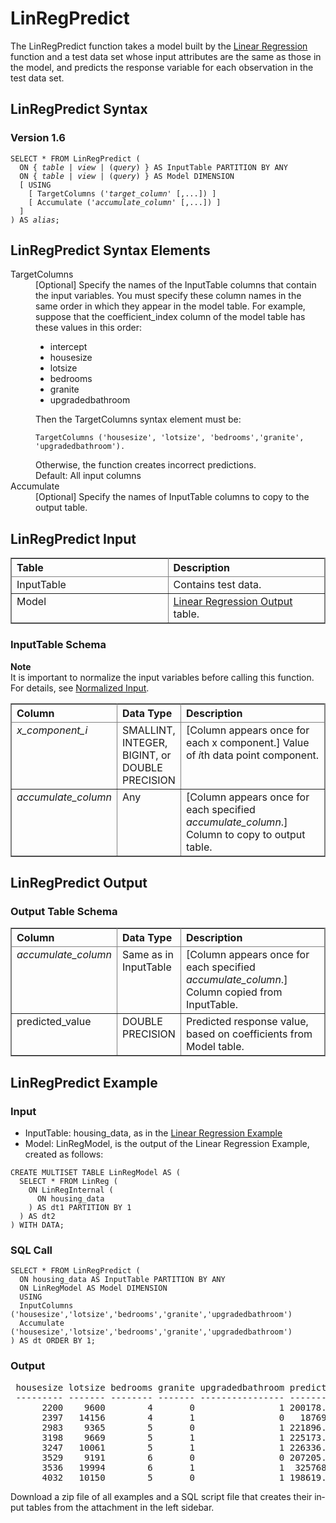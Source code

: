 <html><head></head><body><div class="nested0" aria-labelledby="ariaid-title1" topicindex="1" topicid="vol1507670147308" id="vol1507670147308"><h1 class="title topictitle1" id="ariaid-title1">LinRegPredict</h1><div class="body conbody">
<p class="p">The LinRegPredict function takes a model built by the <a href="vvr1558531705253.md#usr1507669357350">Linear Regression</a> function and a test data set whose input attributes are the same as those in the model, and predicts the response variable for each observation in the test data set.</p></div><div class="topic reference nested1" aria-labelledby="ariaid-title2" topicindex="2" topicid="esy1507670169042" xml:lang="en-us" lang="en-us" id="esy1507670169042">
<h2 class="title topictitle2" id="ariaid-title2">LinRegPredict Syntax</h2><div class="body refbody"><div class="section" id="esy1507670169042__section_N10011_N1000E_N10001">
<h3 class="title sectiontitle">Version 1.6</h3><pre class="pre codeblock" xml:space="preserve"><code>SELECT * FROM LinRegPredict (
  <span>ON { <var class="keyword varname">table</var> | <var class="keyword varname">view</var> | (<var class="keyword varname">query</var>) }</span> AS InputTable PARTITION BY ANY
  <span>ON { <var class="keyword varname">table</var> | <var class="keyword varname">view</var> | (<var class="keyword varname">query</var>) }</span> AS Model DIMENSION
  [ USING
    [ TargetColumns ('<var class="keyword varname">target_column</var>' [,...]) ]
    [ Accumulate ('<var class="keyword varname">accumulate_column</var>' [,...]) ]
  ]
) AS <var class="keyword varname">alias</var>;
</code></pre></div></div></div><div class="topic reference nested1" aria-labelledby="ariaid-title3" topicindex="3" topicid="qkp1507670188437" xml:lang="en-us" lang="en-us" id="qkp1507670188437">
<h2 class="title topictitle2" id="ariaid-title3">LinRegPredict Syntax Elements</h2><div class="body refbody"><div class="section" id="qkp1507670188437__section_N10011_N1000E_N10001"><dl class="dl parml"><dt class="dt pt dlterm">TargetColumns</dt><dd class="dd pd">[Optional] Specify the names of the InputTable columns that contain the input variables. You must specify these column names in the same order in which they appear in the model table. For example, suppose that the coefficient_index column of the model table has these values in this order:
<ul class="sl simple">
<li class="sli">intercept</li>
<li class="sli">housesize</li>
<li class="sli">lotsize</li>
<li class="sli">bedrooms</li>
<li class="sli">granite</li>
<li class="sli">upgradedbathroom</li></ul></dd><dd class="dd pd ddexpand">Then the TargetColumns syntax element must be:
<p class="p"><code class="ph codeph">TargetColumns ('housesize', 'lotsize', 'bedrooms','granite', 'upgradedbathroom').</code></p></dd><dd class="dd pd ddexpand">Otherwise, the function creates incorrect predictions.</dd><dd class="dd pd ddexpand">Default: All input columns</dd><dt class="dt pt dlterm">Accumulate</dt><dd class="dd pd">[Optional] Specify the names of InputTable columns to copy to the output table.</dd></dl></div></div></div><div class="topic reference nested1" aria-labelledby="ariaid-title4" topicindex="4" topicid="ybm1507670211620" xml:lang="en-us" lang="en-us" id="ybm1507670211620">
<h2 class="title topictitle2" id="ariaid-title4">LinRegPredict Input</h2><div class="body refbody"><div class="section" id="ybm1507670211620__section_lxk_s3w_xcb"><div class="tablenoborder"><table cellpadding="4" cellspacing="0" summary="" id="ybm1507670211620__table_ojf_v3w_xcb" class="table" frame="border" border="1" rules="all"><div class="caption"></div><colgroup span="1"><col style="width:50%" span="1"></col><col style="width:50%" span="1"></col></colgroup><thead class="thead" style="text-align:left;"><tr class="row"><th class="entry cellrowborder" style="vertical-align:top;" id="d10583e171" rowspan="1" colspan="1">Table</th><th class="entry cellrowborder" style="vertical-align:top;" id="d10583e173" rowspan="1" colspan="1">Description</th></tr></thead><tbody class="tbody"><tr class="row"><td class="entry cellrowborder" style="vertical-align:top;" headers="d10583e171" rowspan="1" colspan="1">InputTable</td><td class="entry cellrowborder" style="vertical-align:top;" headers="d10583e173" rowspan="1" colspan="1">Contains test data.</td></tr><tr class="row"><td class="entry cellrowborder" style="vertical-align:top;" headers="d10583e171" rowspan="1" colspan="1">Model</td><td class="entry cellrowborder" style="vertical-align:top;" headers="d10583e173" rowspan="1" colspan="1"><a href="vvr1558531705253.md#yrs1507669547158">Linear Regression Output</a> table.</td></tr></tbody></table></div></div><div class="section" id="ybm1507670211620__section_N10011_N1000E_N10001">
<h3 class="title sectiontitle">InputTable Schema</h3><div class="note note" id="ybm1507670211620__note_N10068_N10024_N10001"><span><b>Note</b></span><div class="notebody">It is important to normalize the input variables before calling this function. For details, see <a href="qnw1570800778984.md">Normalized Input</a>.</div></div><div class="tablenoborder"><table cellpadding="4" cellspacing="0" summary="" id="ybm1507670211620__table_N10014_N1000E_N1000C_N10001" class="table" frame="border" border="1" rules="all"><div class="caption"></div><colgroup span="1"><col style="width:28.57142857142857%" span="1"></col><col style="width:14.285714285714285%" span="1"></col><col style="width:57.14285714285714%" span="1"></col></colgroup><thead class="thead" style="text-align:left;"><tr class="row"><th class="entry nocellnorowborder" style="vertical-align:top;" id="d10583e212" rowspan="1" colspan="1">Column</th><th class="entry nocellnorowborder" style="vertical-align:top;" id="d10583e214" rowspan="1" colspan="1">Data Type</th><th class="entry cell-norowborder" style="vertical-align:top;" id="d10583e216" rowspan="1" colspan="1">Description</th></tr></thead><tbody class="tbody"><tr class="row"><td class="entry nocellnorowborder" style="vertical-align:top;" headers="d10583e212" rowspan="1" colspan="1"><var class="keyword varname">x_component_i</var></td><td class="entry nocellnorowborder" style="vertical-align:top;" headers="d10583e214" rowspan="1" colspan="1">SMALLINT, INTEGER, BIGINT, or DOUBLE PRECISION</td><td class="entry cell-norowborder" style="vertical-align:top;" headers="d10583e216" rowspan="1" colspan="1">[Column appears once for each x component.] Value of <var class="keyword varname">i</var>th data point component.</td></tr><tr class="row"><td class="entry row-nocellborder" style="vertical-align:top;" headers="d10583e212" rowspan="1" colspan="1"><var class="keyword varname">accumulate_column</var></td><td class="entry row-nocellborder" style="vertical-align:top;" headers="d10583e214" rowspan="1" colspan="1">Any</td><td class="entry cellrowborder" style="vertical-align:top;" headers="d10583e216" rowspan="1" colspan="1">[Column appears once for each specified <var class="keyword varname">accumulate_column</var>.] <span>Column to copy to output table.</span></td></tr></tbody></table></div></div></div></div><div class="topic reference nested1" aria-labelledby="ariaid-title5" topicindex="5" topicid="knq1507670232561" xml:lang="en-us" lang="en-us" id="knq1507670232561">
<h2 class="title topictitle2" id="ariaid-title5">LinRegPredict Output</h2><div class="body refbody"><div class="section" id="knq1507670232561__section_N10011_N1000E_N10001">
<h3 class="title sectiontitle">Output Table Schema</h3><div class="tablenoborder"><table cellpadding="4" cellspacing="0" summary="" id="knq1507670232561__table_N10017_N1000E_N1000C_N10001" class="table" frame="border" border="1" rules="all"><div class="caption"></div><colgroup span="1"><col style="width:23.076923076923077%" span="1"></col><col style="width:15.384615384615385%" span="1"></col><col style="width:61.53846153846154%" span="1"></col></colgroup><thead class="thead" style="text-align:left;"><tr class="row"><th class="entry nocellnorowborder" style="vertical-align:top;" id="d10583e268" rowspan="1" colspan="1">Column</th><th class="entry nocellnorowborder" style="vertical-align:top;" id="d10583e270" rowspan="1" colspan="1">Data Type</th><th class="entry cell-norowborder" style="vertical-align:top;" id="d10583e272" rowspan="1" colspan="1">Description</th></tr></thead><tbody class="tbody"><tr class="row"><td class="entry nocellnorowborder" style="vertical-align:top;" headers="d10583e268" rowspan="1" colspan="1"><var class="keyword varname">accumulate_column</var></td><td class="entry nocellnorowborder" style="vertical-align:top;" headers="d10583e270" rowspan="1" colspan="1">Same as in InputTable</td><td class="entry cell-norowborder" style="vertical-align:top;" headers="d10583e272" rowspan="1" colspan="1">[Column appears once for each specified <var class="keyword varname">accumulate_column</var>.] Column copied from InputTable.</td></tr><tr class="row"><td class="entry row-nocellborder" style="vertical-align:top;" headers="d10583e268" rowspan="1" colspan="1">predicted_value </td><td class="entry row-nocellborder" style="vertical-align:top;" headers="d10583e270" rowspan="1" colspan="1">DOUBLE PRECISION</td><td class="entry cellrowborder" style="vertical-align:top;" headers="d10583e272" rowspan="1" colspan="1">Predicted response value, based on coefficients from Model table.</td></tr></tbody></table></div></div></div></div><div class="topic reference nested1" aria-labelledby="ariaid-title6" topicindex="6" topicid="dqk1510778975301" xml:lang="en-us" lang="en-us" id="dqk1510778975301">
<h2 class="title topictitle2" id="ariaid-title6">LinRegPredict Example</h2><div class="body refbody"><div class="section" id="dqk1510778975301__section_oq4_hkj_4db">
<h3 class="title sectiontitle">Input</h3>
<ul class="ul" id="dqk1510778975301__ul_e3f_rkj_4db">
<li class="li">InputTable: housing_data, as in the <a href="vvr1558531705253.md#dpf1507669699844">Linear Regression Example</a></li>
<li class="li">Model: LinRegModel, is the output of the Linear Regression Example, created as follows:</li></ul><pre class="pre codeblock" xml:space="preserve"><code>CREATE MULTISET TABLE LinRegModel AS (
  SELECT * FROM LinReg (
    ON LinRegInternal (
      ON housing_data
    ) AS dt1 PARTITION BY 1
  ) AS dt2
) WITH DATA;</code></pre></div><div class="section" id="dqk1510778975301__section_ivz_hkj_4db">
<h3 class="title sectiontitle">SQL Call</h3><pre class="pre codeblock" xml:space="preserve"><code>SELECT * FROM LinRegPredict ( 
  ON housing_data AS InputTable PARTITION BY ANY
  ON LinRegModel AS Model DIMENSION
  USING
  InputColumns ('housesize','lotsize','bedrooms','granite','upgradedbathroom')
  Accumulate ('housesize','lotsize','bedrooms','granite','upgradedbathroom')
) AS dt ORDER BY 1;</code></pre></div><div class="section" id="dqk1510778975301__section_spk_3kj_4db">
<h3 class="title sectiontitle">Output</h3><pre class="pre screen" xml:space="preserve"> housesize lotsize bedrooms granite upgradedbathroom predicted_value    
 --------- ------- -------- ------- ---------------- ------------------ 
      2200    9600        4       0                1 200178.65324449894
      2397   14156        4       1                0   187694.857118394
      2983    9365        5       0                1 221896.99717644157
      3198    9669        5       1                1 225173.25034326705
      3247   10061        5       1                1 226336.77540031952
      3529    9191        6       0                0 207205.14288160563
      3536   19994        6       1                1  325768.3674812864
      4032   10150        5       0                1 198619.20669745357</pre>
<p class="p">Download a zip file of all examples and a SQL script file that creates their input tables from the attachment in the left sidebar.</p></div></div></div></div></body></html>
